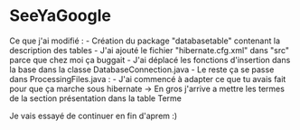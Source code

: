 SeeYaGoogle
===========

Ce que j'ai modifié : 
	- Création du package "databasetable" contenant la description des tables
	- J'ai ajouté le fichier "hibernate.cfg.xml" dans "src" parce que chez moi ça buggait
	- J'ai déplacé les fonctions d'insertion dans la base dans la classe DatabaseConnection.java
	- Le reste ça se passe dans ProcessingFiles.java : 
		- J'ai commencé à adapter ce que tu avais fait pour que ça marche sous hibernate
		-> En gros j'arrive a mettre les termes de la section présentation dans la table Terme

Je vais essayé de continuer en fin d'aprem :)
